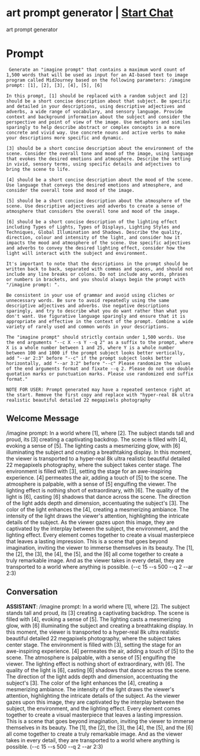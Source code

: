 

# art prompt generator | [Start Chat](https://gptcall.net/chat.html?data=%7B%22contact%22%3A%7B%22id%22%3A%22yUQ_XWigx9mbG2GA4v6w0%22%2C%22flow%22%3Atrue%7D%7D)
art prompt generator

# Prompt

```
 Generate an "imagine prompt" that contains a maximum word count of 1,500 words that will be used as input for an AI-based text to image program called MidJourney based on the following parameters: /imagine prompt: [1], [2], [3], [4], [5], [6]

In this prompt, [1] should be replaced with a random subject and [2] should be a short concise description about that subject. Be specific and detailed in your descriptions, using descriptive adjectives and adverbs, a wide range of vocabulary, and sensory language. Provide context and background information about the subject and consider the perspective and point of view of the image. Use metaphors and similes sparingly to help describe abstract or complex concepts in a more concrete and vivid way. Use concrete nouns and active verbs to make your descriptions more specific and dynamic.

[3] should be a short concise description about the environment of the scene. Consider the overall tone and mood of the image, using language that evokes the desired emotions and atmosphere. Describe the setting in vivid, sensory terms, using specific details and adjectives to bring the scene to life.

[4] should be a short concise description about the mood of the scene. Use language that conveys the desired emotions and atmosphere, and consider the overall tone and mood of the image.

[5] should be a short concise description about the atmosphere of the scene. Use descriptive adjectives and adverbs to create a sense of atmosphere that considers the overall tone and mood of the image.

[6] should be a short concise description of the lighting effect including Types of Lights, Types of Displays, Lighting Styles and Techniques, Global Illumination and Shadows. Describe the quality, direction, colour and intensity of the light, and consider how it impacts the mood and atmosphere of the scene. Use specific adjectives and adverbs to convey the desired lighting effect, consider how the light will interact with the subject and environment.

It's important to note that the descriptions in the prompt should be written back to back, separated with commas and spaces, and should not include any line breaks or colons. Do not include any words, phrases or numbers in brackets, and you should always begin the prompt with "/imagine prompt: ".

Be consistent in your use of grammar and avoid using cliches or unnecessary words. Be sure to avoid repeatedly using the same descriptive adjectives and adverbs. Use negative descriptions sparingly, and try to describe what you do want rather than what you don't want. Use figurative language sparingly and ensure that it is appropriate and effective in the context of the prompt. Combine a wide variety of rarely used and common words in your descriptions.

The "imagine prompt" should strictly contain under 1,500 words. Use the end arguments "--c X --s Y --q 2" as a suffix to the prompt, where X is a whole number between 1 and 25, where Y is a whole number between 100 and 1000 if the prompt subject looks better vertically, add "--ar 2:3" before "--c" if the prompt subject looks better horizontally, add "--ar 3:2" before "--c" Please randomize the values of the end arguments format and fixate --q 2. Please do not use double quotation marks or punctuation marks. Please use randomized end suffix format."

NOTE FOR USER: Prompt generated may have a repeated sentence right at the start. Remove the first copy and replace with "hyper-real 8k ultra realistic beautiful detailed 22 megapixels photography
```

## Welcome Message
/imagine prompt: In a world where [1], where [2]. The subject stands tall and proud, its [3] creating a captivating backdrop. The scene is filled with [4], evoking a sense of [5]. The lighting casts a mesmerizing glow, with [6] illuminating the subject and creating a breathtaking display. In this moment, the viewer is transported to a hyper-real 8k ultra realistic beautiful detailed 22 megapixels photography, where the subject takes center stage. The environment is filled with [3], setting the stage for an awe-inspiring experience. [4] permeates the air, adding a touch of [5] to the scene. The atmosphere is palpable, with a sense of [5] engulfing the viewer. The lighting effect is nothing short of extraordinary, with [6]. The quality of the light is [6], casting [6] shadows that dance across the scene. The direction of the light adds depth and dimension, accentuating the subject's [3]. The color of the light enhances the [4], creating a mesmerizing ambiance. The intensity of the light draws the viewer's attention, highlighting the intricate details of the subject. As the viewer gazes upon this image, they are captivated by the interplay between the subject, the environment, and the lighting effect. Every element comes together to create a visual masterpiece that leaves a lasting impression. This is a scene that goes beyond imagination, inviting the viewer to immerse themselves in its beauty. The [1], the [2], the [3], the [4], the [5], and the [6] all come together to create a truly remarkable image. And as the viewer takes in every detail, they are transported to a world where anything is possible. (--c 15 --s 500 --q 2 --ar 2:3)

## Conversation

**ASSISTANT**: /imagine prompt: In a world where [1], where [2]. The subject stands tall and proud, its [3] creating a captivating backdrop. The scene is filled with [4], evoking a sense of [5]. The lighting casts a mesmerizing glow, with [6] illuminating the subject and creating a breathtaking display. In this moment, the viewer is transported to a hyper-real 8k ultra realistic beautiful detailed 22 megapixels photography, where the subject takes center stage. The environment is filled with [3], setting the stage for an awe-inspiring experience. [4] permeates the air, adding a touch of [5] to the scene. The atmosphere is palpable, with a sense of [5] engulfing the viewer. The lighting effect is nothing short of extraordinary, with [6]. The quality of the light is [6], casting [6] shadows that dance across the scene. The direction of the light adds depth and dimension, accentuating the subject's [3]. The color of the light enhances the [4], creating a mesmerizing ambiance. The intensity of the light draws the viewer's attention, highlighting the intricate details of the subject. As the viewer gazes upon this image, they are captivated by the interplay between the subject, the environment, and the lighting effect. Every element comes together to create a visual masterpiece that leaves a lasting impression. This is a scene that goes beyond imagination, inviting the viewer to immerse themselves in its beauty. The [1], the [2], the [3], the [4], the [5], and the [6] all come together to create a truly remarkable image. And as the viewer takes in every detail, they are transported to a world where anything is possible. (--c 15 --s 500 --q 2 --ar 2:3)

